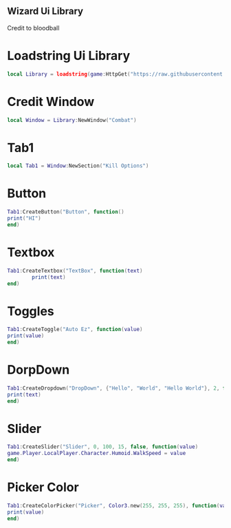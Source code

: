 ## Wizard Ui Library
Credit to bloodball

# Loadstring Ui Library
```lua
local Library = loadstring(game:HttpGet("https://raw.githubusercontent.com/bloodball/-back-ups-for-libs/main/wizard"))()
```

# Credit Window
```lua
local Window = Library:NewWindow("Combat")
```

# Tab1
```lua
local Tab1 = Window:NewSection("Kill Options")
```

# Button
```lua
Tab1:CreateButton("Button", function()
print("HI")
end)
```

# Textbox
```lua
Tab1:CreateTextbox("TextBox", function(text)
        print(text)
end)
```

# Toggles
```lua
Tab1:CreateToggle("Auto Ez", function(value)
print(value)
end)
```

# DorpDown
```lua
Tab1:CreateDropdown("DropDown", {"Hello", "World", "Hello World"}, 2, function(text)
print(text)
end)
```

# Slider
```lua
Tab1:CreateSlider("Slider", 0, 100, 15, false, function(value)
game.Player.LocalPlayer.Character.Humoid.WalkSpeed = value
end)
```
 
# Picker Color
```lua
Tab1:CreateColorPicker("Picker", Color3.new(255, 255, 255), function(value)
print(value)
end)
```
